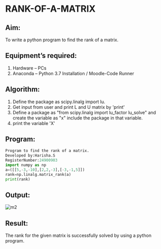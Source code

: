 # RANK-OF-A-MATRIX
## Aim:
To write a python program to find the rank of a matrix.
## Equipment’s required:
1. 	Hardware – PCs
2. 	Anaconda – Python 3.7 Installation / Moodle-Code Runner
## Algorithm:
1. Define the package as scipy.linalg import lu.
2. Get input from user and print L and U matrix by 'print'
3. Define a package as "from scipy.linalg import lu_factor lu_solve" and create the
variable as "x" include the package in that variable.
4. print the variable 'X' 
## Program:
```python
Program to find the rank of a matrix.
Developed by:Harisha.S
RegisterNumber:24900903   
import numpy as np
a=([[5,-3,-10],[2,2,-3],[-3,-1,5]])
rank=np.linalg.matrix_rank(a)
print(rank)
```
## Output:
![m2](https://github.com/user-attachments/assets/89cd16d7-9acd-4497-a4ee-f9770ddca558)

## Result:
 The rank for the given matrix is successfully solved by  using a python program.

